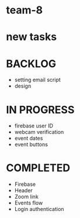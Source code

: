# team-8
# new tasks
# BACKLOG
- setting email script
- design

# IN PROGRESS
- firebase user ID
- webcam verification
- event dates
- event buttons
# COMPLETED
- Firebase 
- Header
- Zoom link
- Events flow
- Login authentication
